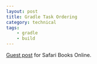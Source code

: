 ```yaml
---
layout: post
title: Gradle Task Ordering
category: technical
tags:
    - gradle
    - build
---
```

[Guest post](http://blog.safaribooksonline.com/2013/08/16/gradle-task-ordering/) for Safari Books Online.
